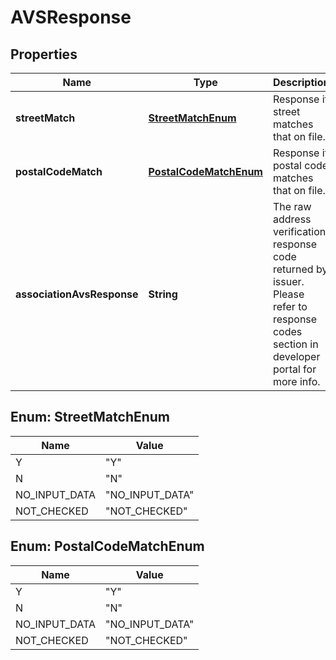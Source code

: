 

# AVSResponse

## Properties

Name | Type | Description | Notes
------------ | ------------- | ------------- | -------------
**streetMatch** | [**StreetMatchEnum**](#StreetMatchEnum) | Response if street matches that on file. |  [optional]
**postalCodeMatch** | [**PostalCodeMatchEnum**](#PostalCodeMatchEnum) | Response if postal code matches that on file. |  [optional]
**associationAvsResponse** | **String** | The raw address verification response code returned by issuer. Please refer to response codes section in developer portal for more info. |  [optional]



## Enum: StreetMatchEnum

Name | Value
---- | -----
Y | &quot;Y&quot;
N | &quot;N&quot;
NO_INPUT_DATA | &quot;NO_INPUT_DATA&quot;
NOT_CHECKED | &quot;NOT_CHECKED&quot;



## Enum: PostalCodeMatchEnum

Name | Value
---- | -----
Y | &quot;Y&quot;
N | &quot;N&quot;
NO_INPUT_DATA | &quot;NO_INPUT_DATA&quot;
NOT_CHECKED | &quot;NOT_CHECKED&quot;



